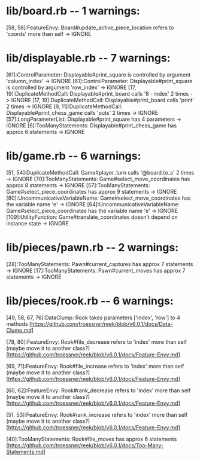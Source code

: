 # lib/board.rb -- 1 warnings:

[58, 58]:FeatureEnvy: Board#update_active_piece_location refers to 'coords' more than self -> IGNORE


# lib/displayable.rb -- 7 warnings:
[61]:ControlParameter: Displayable#print_square is controlled by argument 'column_index' -> IGNORE
[61]:ControlParameter: Displayable#print_square is controlled by argument 'row_index' -> IGNORE
[17, 19]:DuplicateMethodCall: Displayable#print_board calls '8 - index' 2 times -> IGNORE
[17, 19]:DuplicateMethodCall: Displayable#print_board calls 'print' 2 times -> IGNORE
[9, 11]:DuplicateMethodCall: Displayable#print_chess_game calls 'puts' 2 times -> IGNORE
[57]:LongParameterList: Displayable#print_square has 4 parameters -> IGNORE
[6]:TooManyStatements: Displayable#print_chess_game has approx 6 statements -> IGNORE


# lib/game.rb -- 6 warnings:
[51, 54]:DuplicateMethodCall: Game#player_turn calls '@board.to_s' 2 times -> IGNORE
[70]:TooManyStatements: Game#select_move_coordinates has approx 8 statements -> IGNORE
[57]:TooManyStatements: Game#select_piece_coordinates has approx 9 statements -> IGNORE
[80]:UncommunicativeVariableName: Game#select_move_coordinates has the variable name 'e' -> IGNORE
[64]:UncommunicativeVariableName: Game#select_piece_coordinates has the variable name 'e' -> IGNORE
[109]:UtilityFunction: Game#translate_coordinates doesn't depend on instance state -> IGNORE


# lib/pieces/pawn.rb -- 2 warnings:
[28]:TooManyStatements: Pawn#current_captures has approx 7 statements -> IGNORE
[17]:TooManyStatements: Pawn#current_moves has approx 7 statements -> IGNORE


# lib/pieces/rook.rb -- 6 warnings:

[49, 58, 67, 76]:DataClump: Rook takes parameters ['index', 'row'] to 4 methods 
[https://github.com/troessner/reek/blob/v6.0.1/docs/Data-Clump.md]

[78, 80]:FeatureEnvy: Rook#file_decrease refers to 'index' more than self (maybe move it to another class?) 
[https://github.com/troessner/reek/blob/v6.0.1/docs/Feature-Envy.md]

[69, 71]:FeatureEnvy: Rook#file_increase refers to 'index' more than self (maybe move it to another class?) 
[https://github.com/troessner/reek/blob/v6.0.1/docs/Feature-Envy.md]

[60, 62]:FeatureEnvy: Rook#rank_decrease refers to 'index' more than self (maybe move it to another class?) 
[https://github.com/troessner/reek/blob/v6.0.1/docs/Feature-Envy.md]

[51, 53]:FeatureEnvy: Rook#rank_increase refers to 'index' more than self (maybe move it to another class?) 
[https://github.com/troessner/reek/blob/v6.0.1/docs/Feature-Envy.md]

[40]:TooManyStatements: Rook#file_moves has approx 6 statements 
[https://github.com/troessner/reek/blob/v6.0.1/docs/Too-Many-Statements.md]
